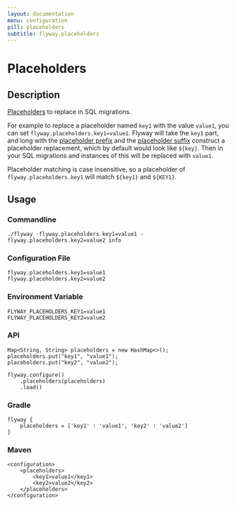```yaml
---
layout: documentation
menu: configuration
pill: placeholders
subtitle: flyway.placeholders
---
```


# Placeholders

## Description
[Placeholders](/documentation/placeholders) to replace in SQL migrations. 

For example to replace a placeholder named `key1` with the value `value1`, you can set `flyway.placeholders.key1=value1`. 
Flyway will take the `key1` part, and long with the [placeholder prefix](/documentation/configuration/placeholderPrefix) and the [placeholder suffix](/documentation/configuration/placeholderSuffix) construct a placeholder replacement, which by default would look like `${key}`. Then in your SQL migrations and instances of this will be replaced with `value1`. 

Placeholder matching is case insensitive, so a placeholder of `flyway.placeholders.key1` will match `${key1}` and `${KEY1}`.

## Usage

### Commandline
```
./flyway -flyway.placeholders.key1=value1 -flyway.placeholders.key2=value2 info
```

### Configuration File
```
flyway.placeholders.key1=value1
flyway.placeholders.key2=value2
```

### Environment Variable
```
FLYWAY_PLACEHOLDERS_KEY1=value1
FLYWAY_PLACEHOLDERS_KEY2=value2
```

### API
```
Map<String, String> placeholders = new HashMap<>();
placeholders.put("key1", "value1");
placeholders.put("key2", "value2");

flyway.configure()
    .placeholders(placeholders)
    .load()
```

### Gradle
```
flyway {
    placeholders = ['key1' : 'value1', 'key2' : 'value2']
}
```

### Maven
```
<configuration>
    <placeholders>
        <key1>value1</key1>
        <key2>value2</key2>
    </placeholders>
</configuration>
```